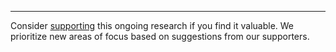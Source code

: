 ---

Consider [supporting](https://buy.stripe.com/cN2eXueyPbPXfEQ002) this ongoing research if you find it valuable. We prioritize new areas of focus based on suggestions from our supporters.
